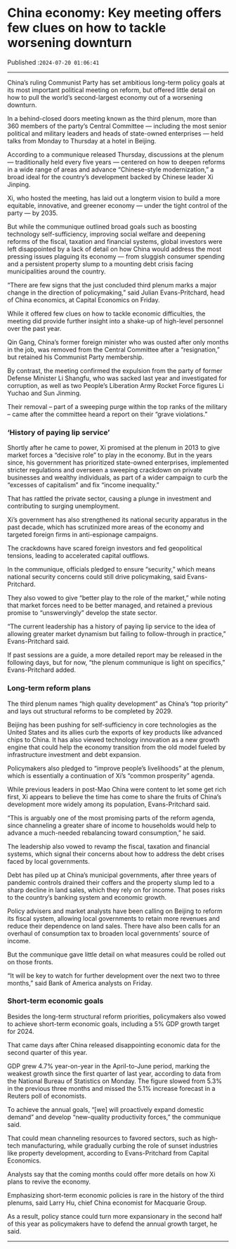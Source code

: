 # China economy: Key meeting offers few clues on how to tackle worsening downturn

Published :`2024-07-20 01:06:41`

---

China’s ruling Communist Party has set ambitious long-term policy goals at its most important political meeting on reform, but offered little detail on how to pull the world’s second-largest economy out of a worsening downturn.

In a behind-closed doors meeting known as the third plenum, more than 360 members of the party’s Central Committee — including the most senior political and military leaders and heads of state-owned enterprises — held talks from Monday to Thursday at a hotel in Beijing.

According to a communique released Thursday, discussions at the plenum — traditionally held every five years — centered on how to deepen reforms in a wide range of areas and advance “Chinese-style modernization,” a broad ideal for the country’s development backed by Chinese leader Xi Jinping.

Xi, who hosted the meeting, has laid out a longterm vision to build a more equitable, innovative, and greener economy — under the tight control of the party — by 2035.

But while the communique outlined broad goals such as boosting technology self-sufficiency, improving social welfare and deepening reforms of the fiscal, taxation and financial systems, global investors were left disappointed by a lack of detail on how China would address the most pressing issues plaguing its economy — from sluggish consumer spending and a persistent property slump to a mounting debt crisis facing municipalities around the country.

“There are few signs that the just concluded third plenum marks a major change in the direction of policymaking,” said Julian Evans-Pritchard, head of China economics, at Capital Economics on Friday.

While it offered few clues on how to tackle economic difficulties, the meeting did provide further insight into a shake-up of high-level personnel over the past year.

Qin Gang, China’s former foreign minister who was ousted after only months in the job, was removed from the Central Committee after a “resignation,” but retained his Communist Party membership.

By contrast, the meeting confirmed the expulsion from the party of former Defense Minister Li Shangfu, who was sacked last year and investigated for corruption, as well as two People’s Liberation Army Rocket Force figures Li Yuchao and Sun Jinming.

Their removal – part of a sweeping purge within the top ranks of the military – came after the committee heard a report on their “grave violations.”

### ‘History of paying lip service’

Shortly after he came to power, Xi promised at the plenum in 2013 to give market forces a “decisive role” to play in the economy. But in the years since, his government has prioritized state-owned enterprises, implemented stricter regulations and overseen a sweeping crackdown on private businesses and wealthy individuals, as part of a wider campaign to curb the “excesses of capitalism” and fix “income inequality.”

That has rattled the private sector, causing a plunge in investment and contributing to surging unemployment.

Xi’s government has also strengthened its national security apparatus in the past decade, which has scrutinized more areas of the economy and targeted foreign firms in anti-espionage campaigns.

The crackdowns have scared foreign investors and fed geopolitical tensions, leading to accelerated capital outflows.

In the communique, officials pledged to ensure “security,” which means national security concerns could still drive policymaking, said Evans-Pritchard.

They also vowed to give “better play to the role of the market,” while noting that market forces need to be better managed, and retained a previous promise to “unswervingly” develop the state sector.

“The current leadership has a history of paying lip service to the idea of allowing greater market dynamism but failing to follow-through in practice,” Evans-Pritchard said.

If past sessions are a guide, a more detailed report may be released in the following days, but for now, “the plenum communique is light on specifics,” Evans-Pritchard added.

### Long-term reform plans

The third plenum names “high quality development” as China’s “top priority” and lays out structural reforms to be completed by 2029.

Beijing has been pushing for self-sufficiency in core technologies as the United States and its allies curb the exports of key products like advanced chips to China. It has also viewed technology innovation as a new growth engine that could help the economy transition from the old model fueled by infrastructure investment and debt expansion.

Policymakers also pledged to “improve people’s livelihoods” at the plenum, which is essentially a continuation of Xi’s “common prosperity” agenda.

While previous leaders in post-Mao China were content to let some get rich first, Xi appears to believe the time has come to share the fruits of China’s development more widely among its population, Evans-Pritchard said.

“This is arguably one of the most promising parts of the reform agenda, since channeling a greater share of income to households would help to advance a much-needed rebalancing toward consumption,” he said.

The leadership also vowed to revamp the fiscal, taxation and financial systems, which signal their concerns about how to address the debt crises faced by local governments.

Debt has piled up at China’s municipal governments, after three years of pandemic controls drained their coffers and the property slump led to a sharp decline in land sales, which they rely on for income. That poses risks to the country’s banking system and economic growth.

Policy advisers and market analysts have been calling on Beijing to reform its fiscal system, allowing local governments to retain more revenues and reduce their dependence on land sales. There have also been calls for an overhaul of consumption tax to broaden local governments’ source of income.

But the communique gave little detail on what measures could be rolled out on those fronts.

“It will be key to watch for further development over the next two to three months,” said Bank of America analysts on Friday.

### Short-term economic goals

Besides the long-term structural reform priorities, policymakers also vowed to achieve short-term economic goals, including a 5% GDP growth target for 2024.

That came days after China released disappointing economic data for the second quarter of this year.

GDP grew 4.7% year-on-year in the April-to-June period, marking the weakest growth since the first quarter of last year, according to data from the National Bureau of Statistics on Monday. The figure slowed from 5.3% in the previous three months and missed the 5.1% increase forecast in a Reuters poll of economists.

To achieve the annual goals, “[we] will proactively expand domestic demand” and develop “new-quality productivity forces,” the communique said.

That could mean channeling resources to favored sectors, such as high-tech manufacturing, while gradually curbing the role of sunset industries like property development, according to Evans-Pritchard from Capital Economics.

Analysts say that the coming months could offer more details on how Xi plans to revive the economy.

Emphasizing short-term economic policies is rare in the history of the third plenums, said Larry Hu, chief China economist for Macquarie Group.

As a result, policy stance could turn more expansionary in the second half of this year as policymakers have to defend the annual growth target, he said.

---

